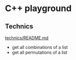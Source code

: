 # C++ playground

## Technics 

[technics/README.md](technics/README.md)

- get all combinations of a list
- get all permutations of a list
